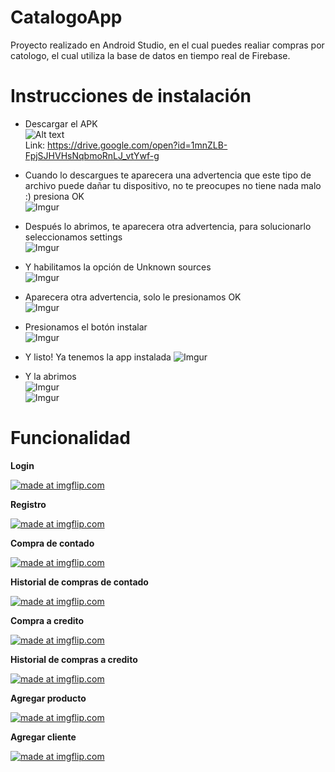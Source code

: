 # CatalogoApp

Proyecto realizado en Android Studio, en el cual puedes realiar compras por catologo, el cual utiliza la base de datos en tiempo real de Firebase.

# Instrucciones de instalación  
- Descargar el APK  
![Alt text](https://i.imgur.com/upUH9cu.png "Descargar")  
Link: https://drive.google.com/open?id=1mnZLB-FpjSJHVHsNqbmoRnLJ_vtYwf-g

- Cuando lo descargues te aparecera una advertencia que este tipo de archivo puede dañar tu dispositivo, no te preocupes no tiene  nada malo :) presiona OK  
![Imgur](https://i.imgur.com/nuUUK5R.png)

- Después lo abrimos, te aparecera otra advertencia, para solucionarlo seleccionamos settings  
![Imgur](https://i.imgur.com/Zqqo42B.png)

- Y habilitamos la opción de Unknown sources  
![Imgur](https://i.imgur.com/9dWrozT.png)

- Aparecera otra advertencia, solo le presionamos OK  
![Imgur](https://i.imgur.com/qX5DScm.png)

- Presionamos el botón instalar  
![Imgur](https://i.imgur.com/mHgGZrS.png)

- Y listo! Ya tenemos la app instalada 
![Imgur](https://i.imgur.com/hxAxkkI.png)

- Y la abrimos  
![Imgur](https://i.imgur.com/YL07hec.png)  
![Imgur](https://i.imgur.com/8Q4vS2f.png)

# Funcionalidad

**Login**

<a href="https://imgflip.com/gif/2nohwm"><img src="https://i.imgflip.com/2nohwm.gif" title="made at imgflip.com"/></a>

**Registro**

<a href="https://imgflip.com/gif/2nomr0"><img src="https://i.imgflip.com/2nomr0.gif" title="made at imgflip.com"/></a>

**Compra de contado**

<a href="https://imgflip.com/gif/2nojmv"><img src="https://i.imgflip.com/2nojmv.gif" title="made at imgflip.com"/></a>

**Historial de compras de contado**

<a href="https://imgflip.com/gif/2nolol"><img src="https://i.imgflip.com/2nolol.gif" title="made at imgflip.com"/></a>

**Compra a credito**

<a href="https://imgflip.com/gif/2nojw8"><img src="https://i.imgflip.com/2nojw8.gif" title="made at imgflip.com"/></a>

**Historial de compras a credito**  

<a href="https://imgflip.com/gif/2nolus"><img src="https://i.imgflip.com/2nolus.gif" title="made at imgflip.com"/></a>

**Agregar producto**

<a href="https://imgflip.com/gif/2nom6n"><img src="https://i.imgflip.com/2nom6n.gif" title="made at imgflip.com"/></a>

**Agregar cliente**

<a href="https://imgflip.com/gif/2nomez"><img src="https://i.imgflip.com/2nomez.gif" title="made at imgflip.com"/></a>


